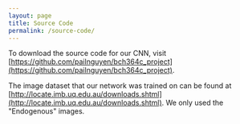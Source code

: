 ```yaml
---
layout: page
title: Source Code
permalink: /source-code/
---
```


To download the source code for our CNN, visit [https://github.com/pailnguyen/bch364c_project](https://github.com/pailnguyen/bch364c_project).

The image dataset that our network was trained on can be found at [http://locate.imb.uq.edu.au/downloads.shtml](http://locate.imb.uq.edu.au/downloads.shtml). We only used the "Endogenous" images.
